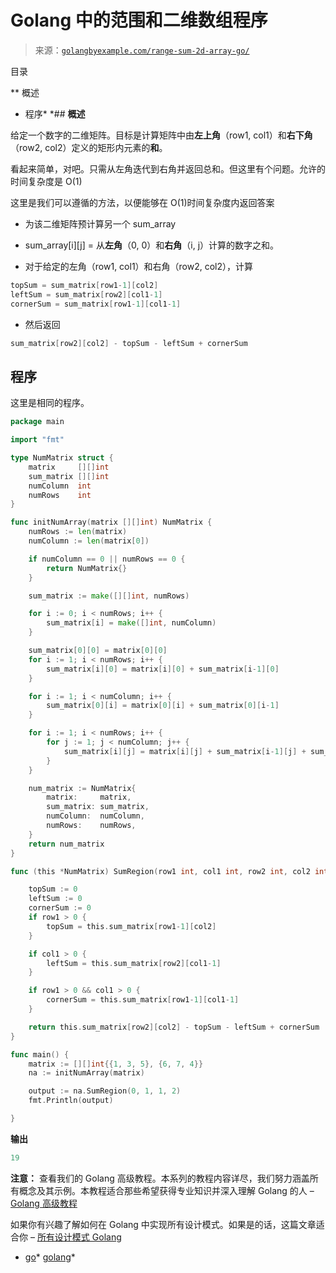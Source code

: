 <!--yml

类别：未分类

日期：2024-10-13 06:47:13

-->

# Golang 中的范围和二维数组程序

> 来源：[`golangbyexample.com/range-sum-2d-array-go/`](https://golangbyexample.com/range-sum-2d-array-go/)

目录

**   概述

+   程序*  *## **概述**

给定一个数字的二维矩阵。目标是计算矩阵中由**左上角**（row1, col1）和**右下角**（row2, col2）定义的矩形内元素的**和**。

看起来简单，对吧。只需从左角迭代到右角并返回总和。但这里有个问题。允许的时间复杂度是 O(1)

这里是我们可以遵循的方法，以便能够在 O(1)时间复杂度内返回答案

+   为该二维矩阵预计算另一个 sum_array

+   sum_array[i][j] = 从**左角**（0, 0）和**右角**（i, j）计算的数字之和。

+   对于给定的左角（row1, col1）和右角（row2, col2），计算

```go
topSum = sum_matrix[row1-1][col2]
leftSum = sum_matrix[row2][col1-1]
cornerSum = sum_matrix[row1-1][col1-1]
```

+   然后返回

```go
sum_matrix[row2][col2] - topSum - leftSum + cornerSum
```

## **程序**

这里是相同的程序。

```go
package main

import "fmt"

type NumMatrix struct {
	matrix     [][]int
	sum_matrix [][]int
	numColumn  int
	numRows    int
}

func initNumArray(matrix [][]int) NumMatrix {
	numRows := len(matrix)
	numColumn := len(matrix[0])

	if numColumn == 0 || numRows == 0 {
		return NumMatrix{}
	}

	sum_matrix := make([][]int, numRows)

	for i := 0; i < numRows; i++ {
		sum_matrix[i] = make([]int, numColumn)
	}

	sum_matrix[0][0] = matrix[0][0]
	for i := 1; i < numRows; i++ {
		sum_matrix[i][0] = matrix[i][0] + sum_matrix[i-1][0]
	}

	for i := 1; i < numColumn; i++ {
		sum_matrix[0][i] = matrix[0][i] + sum_matrix[0][i-1]
	}

	for i := 1; i < numRows; i++ {
		for j := 1; j < numColumn; j++ {
			sum_matrix[i][j] = matrix[i][j] + sum_matrix[i-1][j] + sum_matrix[i][j-1] - sum_matrix[i-1][j-1]
		}
	}

	num_matrix := NumMatrix{
		matrix:     matrix,
		sum_matrix: sum_matrix,
		numColumn:  numColumn,
		numRows:    numRows,
	}
	return num_matrix
}

func (this *NumMatrix) SumRegion(row1 int, col1 int, row2 int, col2 int) int {

	topSum := 0
	leftSum := 0
	cornerSum := 0
	if row1 > 0 {
		topSum = this.sum_matrix[row1-1][col2]
	}

	if col1 > 0 {
		leftSum = this.sum_matrix[row2][col1-1]
	}

	if row1 > 0 && col1 > 0 {
		cornerSum = this.sum_matrix[row1-1][col1-1]
	}

	return this.sum_matrix[row2][col2] - topSum - leftSum + cornerSum
}

func main() {
	matrix := [][]int{{1, 3, 5}, {6, 7, 4}}
	na := initNumArray(matrix)

	output := na.SumRegion(0, 1, 1, 2)
	fmt.Println(output)

}
```

**输出**

```go
19
```

**注意：** 查看我们的 Golang 高级教程。本系列的教程内容详尽，我们努力涵盖所有概念及其示例。本教程适合那些希望获得专业知识并深入理解 Golang 的人 – [Golang 高级教程](https://golangbyexample.com/golang-comprehensive-tutorial/)

如果你有兴趣了解如何在 Golang 中实现所有设计模式。如果是的话，这篇文章适合你 – [所有设计模式 Golang](https://golangbyexample.com/all-design-patterns-golang/)

+   [go](https://golangbyexample.com/tag/go/)*   [golang](https://golangbyexample.com/tag/golang/)*
